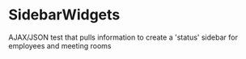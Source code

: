 # SidebarWidgets
AJAX/JSON test that pulls information to create a 'status' sidebar for employees and meeting rooms
